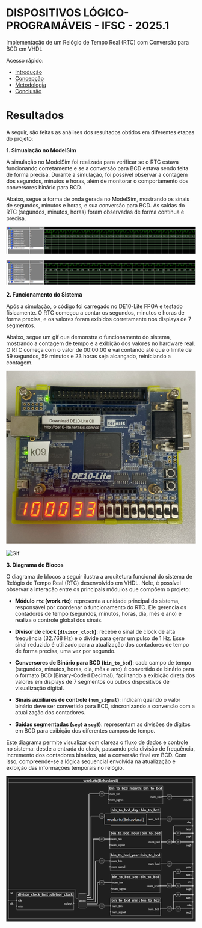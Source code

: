# DISPOSITIVOS LÓGICO-PROGRAMÁVEIS - IFSC - 2025.1

Implementação de um Relógio de Tempo Real (RTC) com Conversão para BCD em VHDL

Acesso rápido:

  - [Introdução](./README.md)
  - [Concepção](./concepção.md)
  - [Metodologia](./metodologia.md)
  - [Conclusão](./conclusão.md)

# Resultados

A seguir, são feitas as análises dos resultados obtidos em diferentes etapas do projeto:

**1. Simualação no ModelSim**

A simulação no ModelSim foi realizada para verificar se o RTC estava funcionando corretamente e se a conversão para BCD estava sendo feita de forma precisa. Durante a simulação, foi possível observar a contagem dos segundos, minutos e horas, além de monitorar o comportamento dos conversores binário para BCD.

Abaixo, segue a forma de onda gerada no ModelSim, mostrando os sinais de segundos, minutos e horas, e sua conversão para BCD. As saídas do RTC (segundos, minutos, horas) foram observadas de forma contínua e precisa.

![ModelSim](https://github.com/thaislisatchok/riscv-multicycle/blob/master/peripherals/rtc/imagens.md/modelsim1.png)

![ModelSim](https://github.com/thaislisatchok/riscv-multicycle/blob/master/peripherals/rtc/imagens.md/modelsim2.png)


**2. Funcionamento do Sistema**

Após a simulação, o código foi carregado no DE10-Lite FPGA e testado fisicamente. O RTC começou a contar os segundos, minutos e horas de forma precisa, e os valores foram exibidos corretamente nos displays de 7 segmentos.

Abaixo, segue um gif que demonstra o funcionamento do sistema, mostrando a contagem de tempo e a exibição dos valores no hardware real. O RTC começa com o valor de 00:00:00 e vai contando até que o limite de 59 segundos, 59 minutos e 23 horas seja alcançado, reiniciando a contagem.

![Sintese](https://github.com/thaislisatchok/riscv-multicycle/blob/master/peripherals/rtc/imagens.md/sintese.jpg)

![Gif](https://github.com/thaislisatchok/riscv-multicycle/blob/master/peripherals/rtc/imagens.md/Gif.gif)


**3. Diagrama de Blocos**

O diagrama de blocos a seguir ilustra a arquitetura funcional do sistema de Relógio de Tempo Real (RTC) desenvolvido em VHDL. Nele, é possível observar a interação entre os principais módulos que compõem o projeto:

- **Módulo `rtc` (work.rtc)**: representa a unidade principal do sistema, responsável por coordenar o funcionamento do RTC. Ele gerencia os contadores de tempo (segundos, minutos, horas, dia, mês e ano) e realiza o controle global dos sinais.

- **Divisor de clock (`divisor_clock`)**: recebe o sinal de clock de alta frequência (32.768 Hz) e o divide para gerar um pulso de 1 Hz. Esse sinal reduzido é utilizado para a atualização dos contadores de tempo de forma precisa, uma vez por segundo.

- **Conversores de Binário para BCD (`bin_to_bcd`)**: cada campo de tempo (segundos, minutos, horas, dia, mês e ano) é convertido de binário para o formato BCD (Binary-Coded Decimal), facilitando a exibição direta dos valores em displays de 7 segmentos ou outros dispositivos de visualização digital.

- **Sinais auxiliares de controle (`num_signal`)**: indicam quando o valor binário deve ser convertido para BCD, sincronizando a conversão com a atualização dos contadores.

- **Saídas segmentadas (`seg0` a `seg5`)**: representam as divisões de dígitos em BCD para exibição dos diferentes campos de tempo.

Este diagrama permite visualizar com clareza o fluxo de dados e controle no sistema: desde a entrada do clock, passando pela divisão de frequência, incremento dos contadores binários, até a conversão final em BCD. Com isso, compreende-se a lógica sequencial envolvida na atualização e exibição das informações temporais no relógio.


![Diagrama_Blocos](https://github.com/thaislisatchok/riscv-multicycle/blob/master/peripherals/rtc/imagens.md/diagrama_blocos.png)


